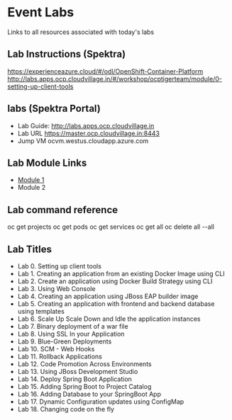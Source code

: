 
# Event Labs
Links to all resources associated with today's labs
## Lab Instructions (Spektra)
https://experienceazure.cloud/#/odl/OpenShift-Container-Platform
http://labs.apps.ocp.cloudvillage.in/#/workshop/ocptigerteam/module/0-setting-up-client-tools
## labs (Spektra Portal)
* Lab Guide: http://labs.apps.ocp.cloudvillage.in
* Lab URL https://master.ocp.cloudvillage.in:8443
* Jump VM ocvm.westus.cloudapp.azure.com
## Lab Module Links
* [Module 1](http://labs.apps.ocp.cloudvillage.in/#/workshop/ocptigerteam/module/1-create-app-from-docker-image)
* Module 2
## Lab command reference
oc get projects
oc get pods
oc get services
oc get all
oc delete all --all

## Lab Titles
* Lab 0. Setting up client tools
* Lab 1. Creating an application from an existing Docker Image using CLI
* Lab 2. Create an application using Docker Build Strategy using CLI
* Lab 3. Using Web Console
* Lab 4. Creating an application using JBoss EAP builder image
* Lab 5. Creating an application with frontend and backend database using templates
* Lab 6. Scale Up Scale Down and Idle the application instances
* Lab 7. Binary deployment of a war file
* Lab 8. Using SSL In your Application
* Lab 9. Blue-Green Deployments
* Lab 10. SCM - Web Hooks
* Lab 11. Rollback Applications
* Lab 12. Code Promotion Across Environments
* Lab 13. Using JBoss Development Studio
* Lab 14. Deploy Spring Boot Application
* Lab 15. Adding Spring Boot to Project Catalog
* Lab 16. Adding Database to your SpringBoot App
* Lab 17. Dynamic Configuration updates using ConfigMap
* Lab 18. Changing code on the fly
